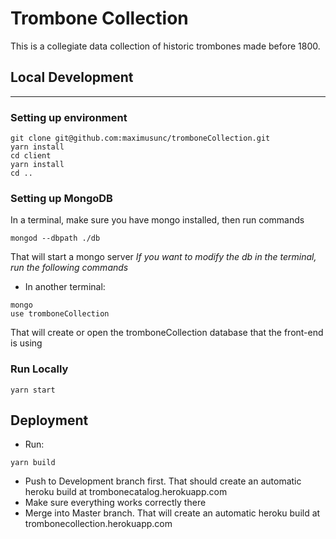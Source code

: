 # Trombone Collection

This is a collegiate data collection of historic trombones made before 1800.

## Local Development
---
### Setting up environment
```
git clone git@github.com:maximusunc/tromboneCollection.git
yarn install
cd client
yarn install
cd ..
```
### Setting up MongoDB
In a terminal, make sure you have mongo installed, then run commands
```
mongod --dbpath ./db
```
That will start a mongo server
*If you want to modify the db in the terminal, run the following commands*
- In another terminal:
```
mongo
use tromboneCollection
```
That will create or open the tromboneCollection database that the front-end is using

### Run Locally
```
yarn start
```

## Deployment
- Run:
```
yarn build
```
- Push to Development branch first. That should create an automatic heroku build at trombonecatalog.herokuapp.com
- Make sure everything works correctly there
- Merge into Master branch. That will create an automatic heroku build at trombonecollection.herokuapp.com
